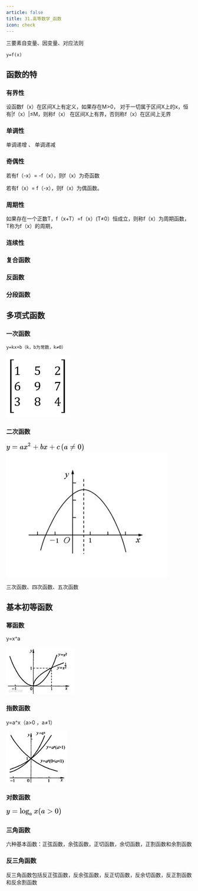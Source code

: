 ```yaml
---
article: false
title: 31.高等数学_函数
icon: check
---
```


三要素自变量、因变量、对应法则
```text
y=f(x)
```

## 函数的特
### 有界性
设函数f（x）在区间X上有定义，如果存在M>0，
对于一切属于区间X上的x，恒有|f（x）|≤M，则称f（x）
在区间X上有界，否则称f（x）在区间上无界

### 单调性
单调递增 、
单调递减

### 奇偶性
若有f（-x）= -f（x），则f（x）为奇函数

若有f（x）= f（-x），则f（x）为偶函数。



### 周期性
如果存在一个正数T，f（x+T）=f（x）(T≠0）恒成立，则称f（x）为周期函数，T称为f（x）的周期，

### 连续性


### 复合函数


### 反函数


### 分段函数

## 多项式函数
### 一次函数
```text
y=kx+b（k，b为常数，k≠0）
```
![img_9.png](img%2Fimg_9.png)


### 二次函数
![img_11.png](img%2Fimg_11.png)
![img_10.png](img%2Fimg_10.png)

三次函数、四次函数、五次函数

## 基本初等函数
### 幂函数
y=x^a

![img_13.png](img%2Fimg_13.png)

### 指数函数
y=a^x（a>0 ，a≠1）

![img_14.png](img%2Fimg_14.png)

### 对数函数
![img_15.png](img%2Fimg_15.png)

### 三角函数
六种基本函数：正弦函数，余弦函数，正切函数，余切函数，正割函数和余割函数

### 反三角函数
反三角函数包括反正弦函数，反余弦函数，反正切函数，反余切函数，反正割函数和反余割函数



























